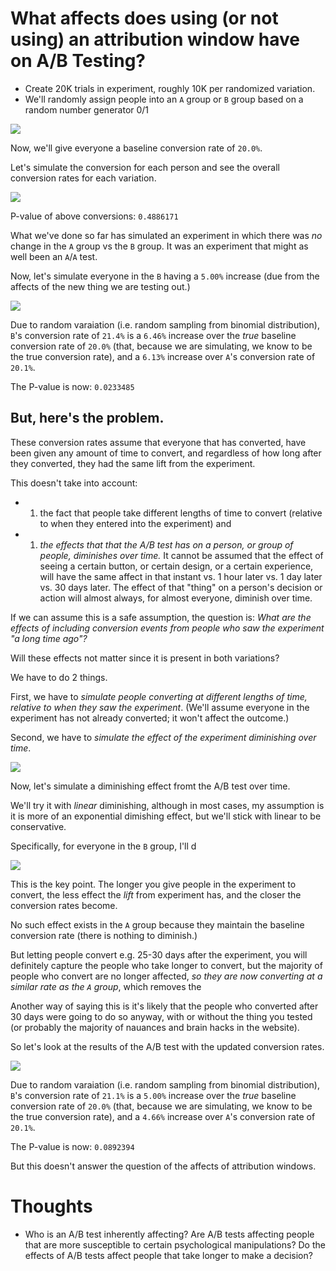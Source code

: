 What affects does using (or not using) an attribution window have on A/B Testing?
=================================================================================

-   Create 20K trials in experiment, roughly 10K per randomized
    variation.
-   We'll randomly assign people into an `A` group or `B` group based on
    a random number generator 0/1

![](attribution-window-simulation_files/figure-markdown_strict/create_traffic-1.png)

Now, we'll give everyone a baseline conversion rate of `20.0%`.

Let's simulate the conversion for each person and see the overall
conversion rates for each variation.

![](attribution-window-simulation_files/figure-markdown_strict/create_conversion_rate2-1.png)

P-value of above conversions: `0.4886171`

What we've done so far has simulated an experiment in which there was
*no* change in the `A` group vs the `B` group. It was an experiment that
might as well been an `A`/`A` test.

Now, let's simulate everyone in the `B` having a `5.00%` increase (due
from the affects of the new thing we are testing out.)

![](attribution-window-simulation_files/figure-markdown_strict/unnamed-chunk-2-1.png)

Due to random varaiation (i.e. random sampling from binomial
distribution), `B`'s conversion rate of `21.4%` is a `6.46%` increase
over the *true* baseline conversion rate of `20.0%` (that, because we
are simulating, we know to be the true conversion rate), and a `6.13%`
increase over `A`'s conversion rate of `20.1%`.

The P-value is now: `0.0233485`

But, here's the problem.
------------------------

These conversion rates assume that everyone that has converted, have
been given any amount of time to convert, and regardless of how long
after they converted, they had the same lift from the experiment.

This doesn't take into account:

-   1.  the fact that people take different lengths of time to convert
        (relative to when they entered into the experiment) and

-   1.  *the effects that that the A/B test has on a person, or group of
        people, diminishes over time.* It cannot be assumed that the
        effect of seeing a certain button, or certain design, or a
        certain experience, will have the same affect in that instant
        vs. 1 hour later vs. 1 day later vs. 30 days later. The effect
        of that "thing" on a person's decision or action will almost
        always, for almost everyone, diminish over time.

If we can assume this is a safe assumption, the question is: *What are
the effects of including conversion events from people who saw the
experiment "a long time ago"?*

Will these effects not matter since it is present in both variations?

We have to do 2 things.

First, we have to *simulate people converting at different lengths of
time, relative to when they saw the experiment*. (We'll assume everyone
in the experiment has not already converted; it won't affect the
outcome.)

Second, we have to *simulate the effect of the experiment diminishing
over time*.

![](attribution-window-simulation_files/figure-markdown_strict/unnamed-chunk-3-1.png)

Now, let's simulate a diminishing effect fromt the A/B test over time.

We'll try it with *linear* diminishing, although in most cases, my
assumption is it is more of an exponential dimishing effect, but we'll
stick with linear to be conservative.

Specifically, for everyone in the `B` group, I'll d

![](attribution-window-simulation_files/figure-markdown_strict/unnamed-chunk-4-1.png)

This is the key point. The longer you give people in the experiment to
convert, the less effect the *lift* from experiment has, and the closer
the conversion rates become.

No such effect exists in the `A` group because they maintain the
baseline conversion rate (there is nothing to diminish.)

But letting people convert e.g. 25-30 days after the experiment, you
will definitely capture the people who take longer to convert, but the
majority of people who convert are no longer affected, *so they are now
converting at a similar rate as the `A` group*, which removes the

Another way of saying this is it's likely that the people who converted
after 30 days were going to do so anyway, with or without the thing you
tested (or probably the majority of nauances and brain hacks in the
website).

So let's look at the results of the A/B test with the updated conversion
rates.

![](attribution-window-simulation_files/figure-markdown_strict/unnamed-chunk-5-1.png)

Due to random varaiation (i.e. random sampling from binomial
distribution), `B`'s conversion rate of `21.1%` is a `5.00%` increase
over the *true* baseline conversion rate of `20.0%` (that, because we
are simulating, we know to be the true conversion rate), and a `4.66%`
increase over `A`'s conversion rate of `20.1%`.

The P-value is now: `0.0892394`

But this doesn't answer the question of the affects of attribution
windows.

Thoughts
========

-   Who is an A/B test inherently affecting? Are A/B tests affecting
    people that are more susceptible to certain psychological
    manipulations? Do the effects of A/B tests affect people that take
    longer to make a decision?
